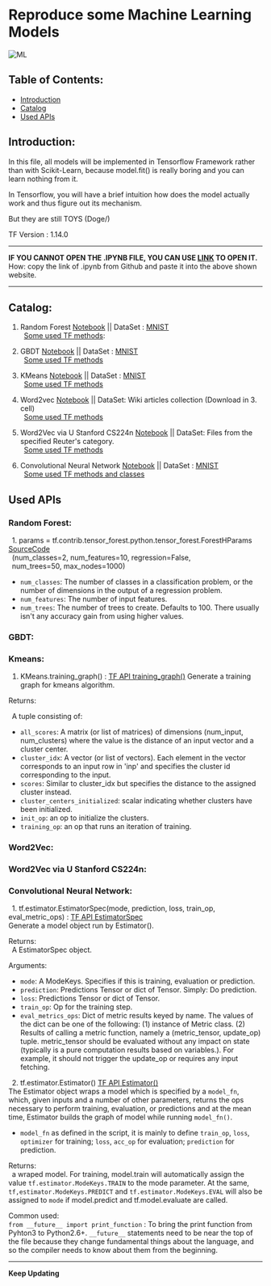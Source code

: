 # Reproduce some Machine Learning Models  
![ML](https://github.com/LiZongyue/Classic-Models-Reproduce-in-Tensorflow/blob/master/Deep_Learning/Seq2Seq/Images/1200px-Kernel_Machine.svg.png)  
## Table of Contents:  
- [Introduction](#introduction)  
- [Catalog](#catalog)
- [Used APIs](#used-apis)
## Introduction:

In this file, all models will be implemented in Tensorflow Framework rather than with Scikit-Learn, because model.fit() is really boring and you can learn nothing from it. 

In Tensorflow, you will have a brief intuition how does the model actually work and thus figure out its mechanism.

But they are still TOYS (Doge/)

TF Version : 1.14.0

----
__IF YOU CANNOT OPEN THE .IPYNB FILE, YOU CAN USE [LINK](https://nbviewer.jupyter.org/) TO OPEN IT.__  
 How: copy the link of .ipynb from Github and paste it into the above shown website.

----




## Catalog:  
1. Random Forest [Notebook](https://github.com/LiZongyue/Classic-Model-Reproduce/blob/master/Machine_Learning/RandomForrest.ipynb) || DataSet : [MNIST](https://en.wikipedia.org/wiki/MNIST_database)  
&ensp;[Some used TF methods](#random-forest):  

2. GBDT [Notebook](https://github.com/LiZongyue/Classic-Model-Reproduce/blob/master/Machine_Learning/GBDT.ipynb) || DataSet : [MNIST](https://en.wikipedia.org/wiki/MNIST_database)  
&ensp;[Some used TF methods](#gbdt)  
3. KMeans [Notebook](https://github.com/LiZongyue/Classic-Model-Reproduce/blob/master/Machine_Learning/K-Means.ipynb) || DataSet : [MNIST](https://en.wikipedia.org/wiki/MNIST_database)  
&ensp;[Some used TF methods](#kmeans)  
4. Word2vec [Notebook](https://github.com/LiZongyue/Classic-Model-Reproduce/blob/master/Machine_Learning/Word2vec.ipynb) || DataSet: Wiki articles collection (Download in 3. cell)  
&ensp;[Some used TF methods](#word2vec)  
5. Word2Vec via U Stanford CS224n [Notebook](https://github.com/LiZongyue/Classic-Model-Reproduce/blob/master/Machine_Learning/exploring_word_vectors.ipynb) || DataSet: Files from the specified Reuter's category.  
&ensp;[Some used TF methods](#word2vec-via-u-stanford-cs224n)  
6. Convolutional Neural Network [Notebook](https://github.com/LiZongyue/Classic-Models-Reproduce-in-Tensorflow/blob/master/Machine_Learning/CNN.ipynb) || DataSet : [MNIST](https://en.wikipedia.org/wiki/MNIST_database)  
&ensp;[Some used TF methods and classes](#convolutional-neural-network)  


## Used APIs  

### Random Forest:  
 &ensp;1. params = tf.contrib.tensor_forest.python.tensor_forest.ForestHParams [SourceCode](https://github.com/tensorflow/tensorflow/tree/r1.14/tensorflow/contrib/tensor_forest)    
 &ensp;(num_classes=2, num_features=10, regression=False,  
 &ensp;num_trees=50, max_nodes=1000)
 - `num_classes`: The number of classes in a classification problem, or the number of dimensions in the output of a regression problem.
 - `num_features`: The number of input features.
 - `num_trees`: The number of trees to create. Defaults to 100. There usually isn't any accuracy gain from using higher values.  
 
 ### GBDT:  
 
 ### Kmeans:  
 
1. KMeans.training_graph() : [TF API training_graph()](https://www.tensorflow.org/versions/r1.14/api_docs/python/tf/contrib/factorization/KMeans)
Generate a training graph for kmeans algorithm.  

Returns:  


 &ensp;A tuple consisting of:  
 - `all_scores`: A matrix (or list of matrices) of dimensions (num_input, num_clusters) where the value is the distance of an input vector and a cluster center.  
 - `cluster_idx`: A vector (or list of vectors). Each element in the vector corresponds to an input row in 'inp' and specifies the cluster id corresponding to the input.  
 - `scores`: Similar to cluster_idx but specifies the distance to the assigned cluster instead.  
 - `cluster_centers_initialized`: scalar indicating whether clusters have been initialized.  
 - `init_op`: an op to initialize the clusters.  
 - `training_op`: an op that runs an iteration of training.    
 ### Word2Vec:  
 
 ### Word2Vec via U Stanford CS224n:  
 
 ### Convolutional Neural Network:  
 
 &ensp;1. tf.estimator.EstimatorSpec(mode, prediction, loss, train_op, eval_metric_ops) : [TF API EstimatorSpec](https://www.tensorflow.org/api_docs/python/tf/estimator/EstimatorSpec?hl=fi)  
 Generate a model object run by Estimator().  
 
Returns:  
 &ensp;A EstimatorSpec object.  
 
 
 Arguments:  
 - `mode`: A ModeKeys. Specifies if this is training, evaluation or prediction.  
 - `prediction`:  Predictions Tensor or dict of Tensor. Simply: Do prediction.  
 - `loss`:  Predictions Tensor or dict of Tensor.  
 - `train_op`: Op for the training step.  
 - `eval_metrics_ops`: Dict of metric results keyed by name. The values of the dict can be one of the following: (1) instance of Metric class. (2) Results of calling a metric function, namely a (metric_tensor, update_op) tuple. metric_tensor should be evaluated without any impact on state (typically is a pure computation results based on variables.). For example, it should not trigger the update_op or requires any input fetching.  
 
 
&ensp;2. tf.estimator.Estimator()  [TF API Estimator()](https://www.tensorflow.org/api_docs/python/tf/estimator/Estimator)  
 The Estimator object wraps a model which is specified by a `model_fn`, which, given inputs and a number of other parameters, returns the ops necessary to perform training, evaluation, or predictions and at the mean time, Estimator builds the graph of model while running `model_fn()`.    
 - `model_fn` as defined in the script, it is mainly to define `train_op`, `loss`, `optimizer` for training; `loss`, `acc_op` for evaluation; `prediction` for prediction.   

Returns:  
 &ensp;a wraped model. For training, model.train will automatically assign the value `tf.estimator.ModeKeys.TRAIN` to the mode parameter. At the same, `tf,estimator.ModeKeys.PREDICT` and `tf.estimator.ModeKeys.EVAL` will also be assigned to `mode` if model.predict and tf.model.evaluate are called.  




Common used:  
`from __future__ import print_function` : To bring the print function from Pyhton3 to Python2.6+. `__future__` statements need to be near the top of the file because they change fundamental things about the language, and so the compiler needs to know about them from the beginning. 


-----
__Keep Updating__
